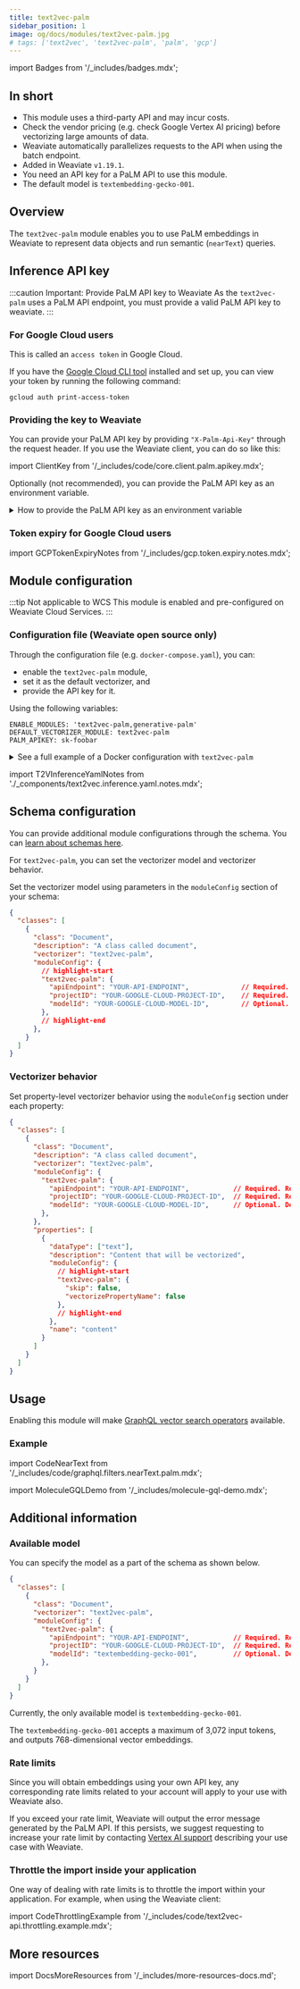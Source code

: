 ```yaml
---
title: text2vec-palm
sidebar_position: 1
image: og/docs/modules/text2vec-palm.jpg
# tags: ['text2vec', 'text2vec-palm', 'palm', 'gcp']
---
```

import Badges from '/_includes/badges.mdx';

<Badges/>

## In short

* This module uses a third-party API and may incur costs.
* Check the vendor pricing (e.g. check Google Vertex AI pricing) before vectorizing large amounts of data.
* Weaviate automatically parallelizes requests to the API when using the batch endpoint.
* Added in Weaviate `v1.19.1`.
* You need an API key for a PaLM API to use this module.
* The default model is `textembedding-gecko-001`.

## Overview

The `text2vec-palm` module enables you to use PaLM embeddings in Weaviate to represent data objects and run semantic (`nearText`) queries.

## Inference API key

:::caution Important: Provide PaLM API key to Weaviate
As the `text2vec-palm` uses a PaLM API endpoint, you must provide a valid PaLM API key to weaviate.
:::

### For Google Cloud users

This is called an `access token` in Google Cloud.

If you have the [Google Cloud CLI tool](https://cloud.google.com/cli) installed and set up, you can view your token by running the following command:

```shell
gcloud auth print-access-token
```

### Providing the key to Weaviate

You can provide your PaLM API key by providing `"X-Palm-Api-Key"` through the request header. If you use the Weaviate client, you can do so like this:

import ClientKey from '/_includes/code/core.client.palm.apikey.mdx';

<ClientKey />

Optionally (not recommended), you can provide the PaLM API key as an environment variable.

<details>
  <summary>How to provide the PaLM API key as an environment variable</summary>

During the **configuration** of your Docker instance, by adding `PALM_APIKEY` under `environment` to your `docker-compose` file, like this:

  ```yaml
  environment:
    PALM_APIKEY: 'your-key-goes-here'  # Setting this parameter is optional; you can also provide the key at runtime.
    ...
  ```

</details>

### Token expiry for Google Cloud users

import GCPTokenExpiryNotes from '/_includes/gcp.token.expiry.notes.mdx';

<GCPTokenExpiryNotes/>

## Module configuration

:::tip Not applicable to WCS
This module is enabled and pre-configured on Weaviate Cloud Services.
:::

### Configuration file (Weaviate open source only)

Through the configuration file (e.g. `docker-compose.yaml`), you can:
- enable the `text2vec-palm` module,
- set it as the default vectorizer, and
- provide the API key for it.

Using the following variables:

```
ENABLE_MODULES: 'text2vec-palm,generative-palm'
DEFAULT_VECTORIZER_MODULE: text2vec-palm
PALM_APIKEY: sk-foobar
```

<details>
  <summary>See a full example of a Docker configuration with <code>text2vec-palm</code></summary>

```yaml
---
version: '3.4'
services:
  weaviate:
    image: semitechnologies/weaviate:||site.weaviate_version||
    restart: on-failure:0
    ports:
     - "8080:8080"
    environment:
      QUERY_DEFAULTS_LIMIT: 20
      AUTHENTICATION_ANONYMOUS_ACCESS_ENABLED: 'true'
      PERSISTENCE_DATA_PATH: "./data"
      DEFAULT_VECTORIZER_MODULE: text2vec-palm
      ENABLE_MODULES: text2vec-palm
      PALM_APIKEY: sk-foobar  # For use with PaLM. Setting this parameter is optional; you can also provide the key at runtime.
      CLUSTER_HOSTNAME: 'node1'
...
```

</details>

import T2VInferenceYamlNotes from './_components/text2vec.inference.yaml.notes.mdx';

<T2VInferenceYamlNotes apiname="PALM_APIKEY"/>

## Schema configuration

You can provide additional module configurations through the schema. You can [learn about schemas here](/developers/weaviate/tutorials/schema.md).

For `text2vec-palm`, you can set the vectorizer model and vectorizer behavior.

Set the vectorizer model using parameters in the `moduleConfig` section of your schema:

```json
{
  "classes": [
    {
      "class": "Document",
      "description": "A class called document",
      "vectorizer": "text2vec-palm",
      "moduleConfig": {
        // highlight-start
        "text2vec-palm": {
          "apiEndpoint": "YOUR-API-ENDPOINT",             // Required. Replace with your value.
          "projectID": "YOUR-GOOGLE-CLOUD-PROJECT-ID",    // Required. Replace with your value.
          "modelId": "YOUR-GOOGLE-CLOUD-MODEL-ID",        // Optional. Defaults to `textembedding-gecko-001`.
        },
        // highlight-end
      },
    }
  ]
}
```

### Vectorizer behavior

Set property-level vectorizer behavior using the `moduleConfig` section under each property:

```json
{
  "classes": [
    {
      "class": "Document",
      "description": "A class called document",
      "vectorizer": "text2vec-palm",
      "moduleConfig": {
        "text2vec-palm": {
          "apiEndpoint": "YOUR-API-ENDPOINT",           // Required. Replace with your value.
          "projectID": "YOUR-GOOGLE-CLOUD-PROJECT-ID",  // Required. Replace with your value.
          "modelId": "YOUR-GOOGLE-CLOUD-MODEL-ID",      // Optional. Defaults to `textembedding-gecko-001`.
        },
      },
      "properties": [
        {
          "dataType": ["text"],
          "description": "Content that will be vectorized",
          "moduleConfig": {
            // highlight-start
            "text2vec-palm": {
              "skip": false,
              "vectorizePropertyName": false
            },
            // highlight-end
          },
          "name": "content"
        }
      ]
    }
  ]
}
```

## Usage

Enabling this module will make [GraphQL vector search operators](/developers/weaviate/api/graphql/vector-search-parameters.md#neartext) available.

### Example

import CodeNearText from '/_includes/code/graphql.filters.nearText.palm.mdx';

<CodeNearText />

import MoleculeGQLDemo from '/_includes/molecule-gql-demo.mdx';

<MoleculeGQLDemo query='%7B%0D%0A++Get%7B%0D%0A++++Publication%28%0D%0A++++++nearText%3A+%7B%0D%0A++++++++concepts%3A+%5B%22fashion%22%5D%2C%0D%0A++++++++certainty%3A+0.7%2C%0D%0A++++++++moveAwayFrom%3A+%7B%0D%0A++++++++++concepts%3A+%5B%22finance%22%5D%2C%0D%0A++++++++++force%3A+0.45%0D%0A++++++++%7D%2C%0D%0A++++++++moveTo%3A+%7B%0D%0A++++++++++concepts%3A+%5B%22haute+couture%22%5D%2C%0D%0A++++++++++force%3A+0.85%0D%0A++++++++%7D%0D%0A++++++%7D%0D%0A++++%29%7B%0D%0A++++++name%0D%0A++++++_additional+%7B%0D%0A++++++++certainty%0D%0A++++++%7D%0D%0A++++%7D%0D%0A++%7D%0D%0A%7D'/>

## Additional information

### Available model

You can specify the model as a part of the schema as shown below.

```json
{
  "classes": [
    {
      "class": "Document",
      "vectorizer": "text2vec-palm",
      "moduleConfig": {
        "text2vec-palm": {
          "apiEndpoint": "YOUR-API-ENDPOINT",           // Required. Replace with your value.
          "projectID": "YOUR-GOOGLE-CLOUD-PROJECT-ID",  // Required. Replace with your value.
          "modelId": "textembedding-gecko-001",         // Optional. Defaults to `textembedding-gecko-001`.
        },
      }
    }
  ]
}
```

Currently, the only available model is `textembedding-gecko-001`.

The `textembedding-gecko-001` accepts a maximum of 3,072 input tokens, and outputs 768-dimensional vector embeddings.

### Rate limits

Since you will obtain embeddings using your own API key, any corresponding rate limits related to your account will apply to your use with Weaviate also.

If you exceed your rate limit, Weaviate will output the error message generated by the PaLM API. If this persists, we suggest requesting to increase your rate limit by contacting [Vertex AI support](https://cloud.google.com/vertex-ai/docs/support/getting-support) describing your use case with Weaviate.

### Throttle the import inside your application

One way of dealing with rate limits is to throttle the import within your application. For example, when using the Weaviate client:

import CodeThrottlingExample from '/_includes/code/text2vec-api.throttling.example.mdx';

<CodeThrottlingExample />

## More resources

import DocsMoreResources from '/_includes/more-resources-docs.md';

<DocsMoreResources />
